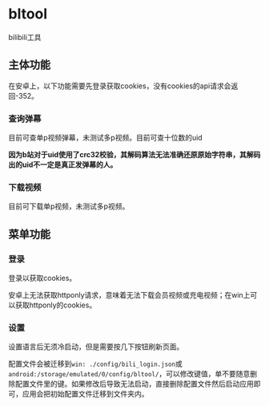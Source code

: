 # bltool
bilibili工具
## 主体功能
在安卓上，以下功能需要先登录获取cookies，没有cookies的api请求会返回-352。
### 查询弹幕
目前可查单p视频弹幕，未测试多p视频。目前可查十位数的uid

**因为b站对于uid使用了crc32校验，其解码算法无法准确还原原始字符串，其解码出的uid不一定是真正发弹幕的人。**
### 下载视频
目前可下载单p视频，未测试多p视频。
## 菜单功能
### 登录
登录以获取cookies。

安卓上无法获取httponly请求，意味着无法下载会员视频或充电视频；在win上可以获取httponly的cookies。
### 设置
设置语言后无须冷启动，但是需要按几下按钮刷新页面。

配置文件会被迁移到`win: ./config/bili_login.json`或`android:/storage/emulated/0/config/bltool/`，可以修改键值，单不要随意删除配置文件里的键。如果修改后导致无法启动，直接删除配置文件然后启动应用即可，应用会把初始配置文件迁移到文件夹内。